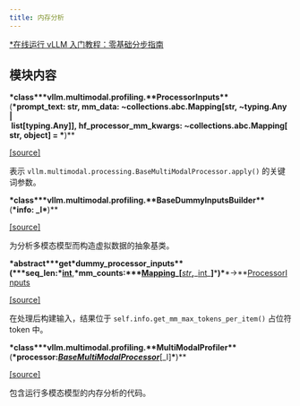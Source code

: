 ```yaml
---
title: 内存分析
---
```


[\*在线运行 vLLM 入门教程：零基础分步指南](https://openbayes.com/console/public/tutorials/rXxb5fZFr29?utm_source=vLLM-CNdoc&utm_medium=vLLM-CNdoc-V1&utm_campaign=vLLM-CNdoc-V1-25ap)

## 模块内容

**\*class\*\*\***vllm.multimodal.profiling.\***\*ProcessorInputs\*\***(**\***prompt_text: str, mm_data: ~collections.abc.Mapping[str, ~typing.Any | list[typing.Any]], hf_processor_mm_kwargs: ~collections.abc.Mapping[str, object] = <factory>**\***)\*\*

[[source]](https://github.com/vllm-project/vllm/blob/main/vllm/multimodal/profiling.py#L23)

表示 `vllm.multimodal.processing.BaseMultiModalProcessor.apply()` 的关键词参数。

**\*class\*\*\***vllm.multimodal.profiling.\***\*BaseDummyInputsBuilder\*\***(**\***info: _I**\***)\*\*

[[source]](https://github.com/vllm-project/vllm/blob/main/vllm/multimodal/profiling.py#L37)

为分析多模态模型而构造虚拟数据的抽象基类。

**\*abstract\*\*\***get*dummy_processor_inputs\***\*(\*\*\***seq_len:**\*[int](https://docs.python.org/3/library/functions.html#int)**,**\***mm_counts:\*\**[Mapping](https://docs.python.org/3/library/collections.abc.html#collections.abc.Mapping)_**[**_[str](https://docs.python.org/3/library/stdtypes.html#str)_**,**_[int](https://docs.python.org/3/library/functions.html#int)\_**]**\***)\***\*→\*\*[ProcessorInputs](https://docs.vllm.ai/en/latest/api/multimodal/profiling.html#vllm.multimodal.profiling.ProcessorInputs)

[[source]](https://github.com/vllm-project/vllm/blob/main/vllm/multimodal/profiling.py#L48)

在处理后构建输入，结果位于 `self.info.get_mm_max_tokens_per_item()` 占位符 token 中。

**\*class\*\*\***vllm.multimodal.profiling.\***\*MultiModalProfiler\*\***(**\***processor:**_[BaseMultiModalProcessor](https://docs.vllm.ai/en/latest/api/multimodal/processing.html#vllm.multimodal.processing.BaseMultiModalProcessor)_**[_I]**\***)\*\*

[[source]](https://github.com/vllm-project/vllm/blob/main/vllm/multimodal/profiling.py#L91)

包含运行多模态模型的内存分析的代码。
